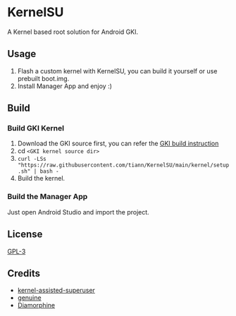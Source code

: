 # KernelSU

A Kernel based root solution for Android GKI.

## Usage

1. Flash a custom kernel with KernelSU, you can build it yourself or use prebuilt boot.img.
2. Install Manager App and enjoy :)

## Build

### Build GKI Kernel

1. Download the GKI source first, you can refer the [GKI build instruction](https://source.android.com/docs/setup/build/building-kernels)
2. cd `<GKI kernel source dir>`
3. `curl -LSs "https://raw.githubusercontent.com/tiann/KernelSU/main/kernel/setup.sh" | bash -`
4. Build the kernel.

### Build the Manager App

Just open Android Studio and import the project.

## License

[GPL-3](http://www.gnu.org/copyleft/gpl.html)

## Credits

- [kernel-assisted-superuser](https://git.zx2c4.com/kernel-assisted-superuser/about/)
- [genuine](https://github.com/brevent/genuine/)
- [Diamorphine](https://github.com/m0nad/Diamorphine)
